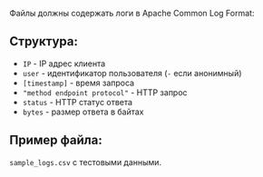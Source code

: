 Файлы должны содержать логи в Apache Common Log Format:

## Структура:
- `IP` - IP адрес клиента
- `user` - идентификатор пользователя (`-` если анонимный)
- `[timestamp]` - время запроса
- `"method endpoint protocol"` - HTTP запрос
- `status` - HTTP статус ответа
- `bytes` - размер ответа в байтах

## Пример файла:
`sample_logs.csv` с тестовыми данными.